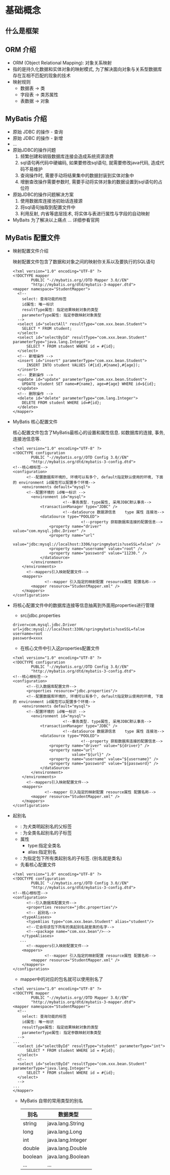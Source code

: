 # 基础概念

## 什么是框架

## ORM 介绍

- ORM (Object Relational Mapping): 对象关系映射
- 指的是持久化数据和实体对象的映射模式, 为了解决面向对象与关系型数据库存在互相不匹配的现象的技术
- 映射规则
  - 数据表 -> 类
  - 字段表 -> 类苏属性
  - 表数据 -> 对象

## MyBatis 介绍

- 原始 JDBC 的操作 - 查询
- 原始 JDBC 的操作 - 新增
- ...
- 原始JDBC的操作问题
  1. 频繁创建和销毁数据库连接会造成系统资源浪费
  2. sql语句再代码中硬编码, 如果要修改sql语句, 就需要修改java代码, 造成代码不易维护
  3. 查询操作时, 需要手动将结果集中的数据封装到实体对象中
  4. 增删查改操作需要参数时, 需要手动将实体对象的数据设置到sql语句的占位符
- 原始JDBC的操作问题解决方案
  1. 使用数据库连接池初始话连接源
  2. 将sql语句抽取到配置文件中
  3. 利用反射, 内省等底层技术, 将实体与表进行属性与字段的自动映射
- MyBaits 为了解决以上痛点 … 详细参看官网

## MyBatis 配置文件

- 映射配置文件介绍

  映射配置文件包含了数据和对象之间的映射你关系以及要执行的SQL语句

  ```xml-dtd
  <?xml version="1.0" encoding="UTF-8" ?>
  <!DOCTYPE mapper
          PUBLIC "-//mybatis.org//DTD Mapper 3.0//EN"
          "http://mybatis.org/dtd/mybatis-3-mapper.dtd">
  <mapper namespace="StudentMapper">
    <!--
      select: 查询功能的标签
      id属性: 唯一标识
      resultType属性: 指定结果映射对象的类型
      parameterType属性: 指定参数映射对象类型
    -->
    <select id="selectAll" resultType="com.xxx.bean.Student">
      SELECT * FROM student;
    </select>
    <select id="selectById" resultType="com.xxx.bean.Student" parameterType="java.lang.Integer">
  		SELECT * FROM student WHERE id = #{id};
    </select>
  	<!-- 新增操作 -->
    <insert id="insert" parameterType="com.xxx.bean.Student">
  		INSERT INTO student VALUES (#{id},#{name},#{age});
    </insert>
    <!-- 更新操作 -->
    <update id="update" parameterType="com.xxx.bean.Student">
      UPDATE student SET name=#{name}, age=#{age} WHERE id=${id};
    </update>
    <!-- 删除操作 -->
    <delete id="delete" parameterType="com.lang.Integer">
      DELETE FROM student WHERE id=#{id};
    </delete>
  </mapper>
  ```

- MyBatis 核心配置文件

  核心配置文件包含了MyBatis最核心的设置和属性信息. 如数据库的连接, 事务, 连接池信息等.

  ```xml-dtd
  <?xml version="1.0" encoding="UTF-8" ?>
  <!DOCTYPE configuration
          PUBLIC "-//mybatis.org//DTD Config 3.0//EN"
          "http://mybatis.org/dtd/mybatis-3-config.dtd">
  <!--核心根标签-->
  <configuration>
  		<!--配置数据库环境的, 环境可以有多个, default指定默认使用的环境, 下面的 environment id属性可以配置多个环境-->
      <environments default="mysql">
  		<!--配置环境的 id唯一标识 -->
          <environment id="mysql">
  						<!--事务类型. type属性, 采用JDBC默认事务-->
              <transactionManager type="JDBC" />
  						<!--dataSource 数据源信息 	type 属性 连接池-->
              <dataSource type="POOLED">
  								<!--property 获取数据库连接的配置信息-->
                  <property name="driver" value="com.mysql.jdbc.Driver" />
                  <property name="url"
                            value="jdbc:mysql://localhost:3306/springmybatis?useSSL=false" />
                  <property name="username" value="root" />
                  <property name="password" value="11230." />
              </dataSource>
          </environment>
      </environments>
  		<!--mappers引入映射配置文件-->
      <mappers>
  				<!--mapper 引入指定的映射配置 resource属性 配置名称-->
          <mapper resource="StudentMapper.xml" />
      </mappers>
  </configuration>
  ```

- 将核心配置文件中的数据库连接等信息抽离到外面用properties进行管理

  - src/jdbc.properties

  ```properties
  driver=com.mysql.jdbc.Driver
  url=jdbc:mysql://localhost:3306/springmybatis?useSSL=false
  username=root
  password=xxxx
  ```

  - 在核心文件中引入这properties配置文件

  ```xml-dtd
  <?xml version="1.0" encoding="UTF-8" ?>
  <!DOCTYPE configuration
          PUBLIC "-//mybatis.org//DTD Config 3.0//EN"
          "http://mybatis.org/dtd/mybatis-3-config.dtd">
  <!--核心根标签-->
  <configuration>
  		<!--引入数据库配置文件-->
  		<properties resource="jdbc.properties"/>
  		<!--配置数据库环境的, 环境可以有多个, default指定默认使用的环境, 下面的 environment id属性可以配置多个环境-->
      <environments default="mysql">
  		<!--配置环境的 id唯一标识 -->
          <environment id="mysql">
  						<!--事务类型. type属性, 采用JDBC默认事务-->
              <transactionManager type="JDBC" />
  						<!--dataSource 数据源信息 	type 属性 连接池-->
              <dataSource type="POOLED">
  								<!--property 获取数据库连接的配置信息-->
                  <property name="driver" value="${driver}" />
                  <property name="url"
                            value="${url}" />
                  <property name="username" value="${username}" />
                  <property name="password" value="${password}" />
              </dataSource>
          </environment>
      </environments>
  		<!--mappers引入映射配置文件-->
      <mappers>
  				<!--mapper 引入指定的映射配置 resource属性 配置名称-->
          <mapper resource="StudentMapper.xml" />
      </mappers>
  </configuration>
  ```

- 起别名

  - <typeAliases>: 为犬类明起别名的父标签
  - <typeAlias>: 为全类名起别名的子标签
  - 属性
    - type:指定全类名
    - alias:指定别名
  - <package>: 为指定包下所有类起别名的子标签. (别名就是类名)
  - 先看核心配置文件

  ```xml-dtd
  <?xml version="1.0" encoding="UTF-8" ?>
  <!DOCTYPE configuration
          PUBLIC "-//mybatis.org//DTD Config 3.0//EN"
          "http://mybatis.org/dtd/mybatis-3-config.dtd">
  <!--核心根标签-->
  <configuration>
  		<!--引入数据库配置文件-->
  		<properties resource="jdbc.properties"/>
  		<!-- 起别名-->
      <typeAliases>
        <typeAlias type="com.xxx.bean.Student" alias="student"/>
  		<!--它会将该包下所有的类起别名就是类的名字-->
  		<!--<package name="com.xxx.bean"/>-->
      </typeAliases>
     ...
  		<!--mappers引入映射配置文件-->
      <mappers>
  				<!--mapper 引入指定的映射配置 resource属性 配置名称-->
          <mapper resource="StudentMapper.xml" />
      </mappers>
  </configuration>
  ```

  - mapper中的对应的包名就可以使用别名了

  ```xml-dtd
  <?xml version="1.0" encoding="UTF-8" ?>
  <!DOCTYPE mapper
          PUBLIC "-//mybatis.org//DTD Mapper 3.0//EN"
          "http://mybatis.org/dtd/mybatis-3-mapper.dtd">
  <mapper namespace="StudentMapper">
    <!--
      select: 查询功能的标签
      id属性: 唯一标识
      resultType属性: 指定结果映射对象的类型
      parameterType属性: 指定参数映射对象类型
    -->
  ...
    <select id="selectById" resultType="student" parameterType="int">
  		SELECT * FROM student WHERE id = #{id};
    </select>
    <!--
  	<select id="selectById" resultType="com.xxx.bean.Student" parameterType="java.lang.Integer">
  		SELECT * FROM student WHERE id = #{id};
  	</select>
  	-->
  ...
  </mapper>
  ```

  - MyBatis 自带的常用类型的别名

    | 别名    | 数据类型          |
    | ------- | ----------------- |
    | string  | java.lang.String  |
    | long    | java.lang.Long    |
    | int     | java.lang.Integer |
    | double  | java.lang.Double  |
    | boolean | java.lang.Boolean |
    | ...     | ...               |

  



 

